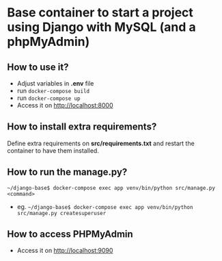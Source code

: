 # Base container to start a project using Django with MySQL (and a phpMyAdmin)

## How to use it?
* Adjust variables in __.env__ file
* run `docker-compose build`
* run `docker-compose up`
* Access it on [http://localhost:8000](http://localhost:8000)


## How to install extra requirements?
Define extra requirements on __src/requirements.txt__ and restart the container to have them installed.

## How to run the manage.py?
`~/django-base$ docker-compose exec app venv/bin/python src/manage.py <command>`
* eg. `~/django-base$ docker-compose exec app venv/bin/python src/manage.py createsuperuser`

## How to access PHPMyAdmin
* Access it on [http://localhost:9090](http://localhost:9090)
